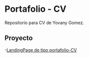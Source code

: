 # Portafolio - CV

Repositorio para CV de Yovany Gomez.

## Proyecto

-[LandingPage de tipo portafolio-CV](https://yovaniJCG.github.io/Repositorio-pagesWeb/Portafolio-CV)